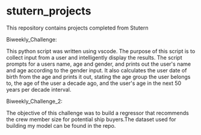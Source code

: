 # stutern_projects
This repository contains projects completed from Stutern 

Biweekly_Challenge:

This python script was written using vscode. The purpose of this script is to collect input from a user and intelligently display the results. The script prompts for a users name, age and gender, and prints out the user's name and age according to the gender input. It also calculates the user date of birth from the age and prints it out, stating the age group the user belongs to, the age of the user a decade ago, and the user's age in the next 50 years per decade interval.

Biweekly_Challenge_2:

The objective of this challenge was to build a regressor that recommends the crew member size for potential ship buyers.The dataset used for building my model can be found in the repo.
